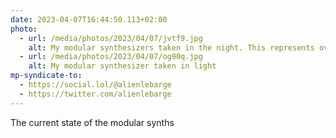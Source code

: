 ```yaml
---
date: 2023-04-07T16:44:50.113+02:00
photo:
  - url: /media/photos/2023/04/07/jvtf9.jpg
    alt: My modular synthesizers taken in the night. This represents over 624 HP of modules. The modules are lit which gives a nice effect with the leds in the night.
  - url: /media/photos/2023/04/07/og90q.jpg
    alt: My modular synthesizer taken in light
mp-syndicate-to:
  - https://social.lol/@alienlebarge
  - https://twitter.com/alienlebarge
---
```

The current state of the modular synths
